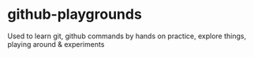# github-playgrounds

Used to learn git, github commands by hands on practice, explore things, playing around &amp; experiments
